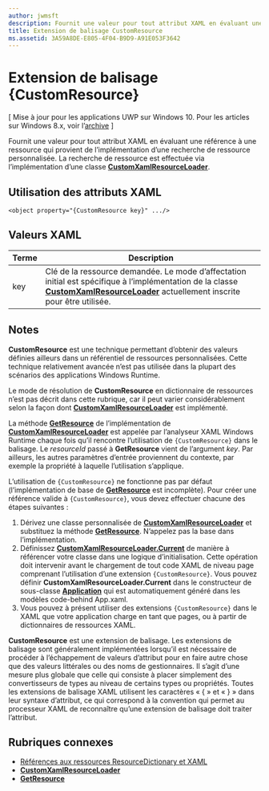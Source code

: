 ```yaml
---
author: jwmsft
description: Fournit une valeur pour tout attribut XAML en évaluant une référence à une ressource qui provient de l’implémentation d’une recherche de ressource personnalisée. La recherche de ressource est effectuée via l’implémentation d’une classe CustomXamlResourceLoader.
title: Extension de balisage CustomResource
ms.assetid: 3A59A8DE-E805-4F04-B9D9-A91E053F3642
---
```


# Extension de balisage {CustomResource}

\[ Mise à jour pour les applications UWP sur Windows 10. Pour les articles sur Windows 8.x, voir l’[archive](http://go.microsoft.com/fwlink/p/?linkid=619132) \]

Fournit une valeur pour tout attribut XAML en évaluant une référence à une ressource qui provient de l’implémentation d’une recherche de ressource personnalisée. La recherche de ressource est effectuée via l’implémentation d’une classe [**CustomXamlResourceLoader**](https://msdn.microsoft.com/library/windows/apps/br243327).

## Utilisation des attributs XAML

``` syntax
<object property="{CustomResource key}" .../>
```

## Valeurs XAML

| Terme | Description |
|------|-------------|
| key | Clé de la ressource demandée. Le mode d’affectation initial est spécifique à l’implémentation de la classe [**CustomXamlResourceLoader**](https://msdn.microsoft.com/library/windows/apps/br243327) actuellement inscrite pour être utilisée. |

## Notes

**CustomResource** est une technique permettant d’obtenir des valeurs définies ailleurs dans un référentiel de ressources personnalisées. Cette technique relativement avancée n’est pas utilisée dans la plupart des scénarios des applications Windows Runtime.

Le mode de résolution de **CustomResource** en dictionnaire de ressources n’est pas décrit dans cette rubrique, car il peut varier considérablement selon la façon dont [**CustomXamlResourceLoader**](https://msdn.microsoft.com/library/windows/apps/br243327) est implémenté.

La méthode [**GetResource**](https://msdn.microsoft.com/library/windows/apps/br243340) de l’implémentation de [**CustomXamlResourceLoader**](https://msdn.microsoft.com/library/windows/apps/br243327) est appelée par l’analyseur XAML Windows Runtime chaque fois qu’il rencontre l’utilisation de `{CustomResource}` dans le balisage. Le *resourceId* passé à **GetResource** vient de l’argument *key*. Par ailleurs, les autres paramètres d’entrée proviennent du contexte, par exemple la propriété à laquelle l’utilisation s’applique.

L’utilisation de `{CustomResource}` ne fonctionne pas par défaut (l’implémentation de base de [**GetResource**](https://msdn.microsoft.com/library/windows/apps/br243340) est incomplète). Pour créer une référence valide à `{CustomResource}`, vous devez effectuer chacune des étapes suivantes :

1.  Dérivez une classe personnalisée de [**CustomXamlResourceLoader**](https://msdn.microsoft.com/library/windows/apps/br243327) et substituez la méthode [**GetResource**](https://msdn.microsoft.com/library/windows/apps/br243340). N’appelez pas la base dans l’implémentation.
2.  Définissez [**CustomXamlResourceLoader.Current**](https://msdn.microsoft.com/library/windows/apps/br243328) de manière à référencer votre classe dans une logique d’initialisation. Cette opération doit intervenir avant le chargement de tout code XAML de niveau page comprenant l’utilisation d’une extension `{CustomResource}`. Vous pouvez définir **CustomXamlResourceLoader.Current** dans le constructeur de sous-classe [**Application**](https://msdn.microsoft.com/library/windows/apps/br242324) qui est automatiquement généré dans les modèles code-behind App.xaml.
3.  Vous pouvez à présent utiliser des extensions `{CustomResource}` dans le XAML que votre application charge en tant que pages, ou à partir de dictionnaires de ressources XAML.

**CustomResource** est une extension de balisage. Les extensions de balisage sont généralement implémentées lorsqu’il est nécessaire de procéder à l’échappement de valeurs d’attribut pour en faire autre chose que des valeurs littérales ou des noms de gestionnaires. Il s’agit d’une mesure plus globale que celle qui consiste à placer simplement des convertisseurs de types au niveau de certains types ou propriétés. Toutes les extensions de balisage XAML utilisent les caractères « \{ » et « \} » dans leur syntaxe d’attribut, ce qui correspond à la convention qui permet au processeur XAML de reconnaître qu’une extension de balisage doit traiter l’attribut.

## Rubriques connexes

* [Références aux ressources ResourceDictionary et XAML](https://msdn.microsoft.com/library/windows/apps/mt187273)
* [**CustomXamlResourceLoader**](https://msdn.microsoft.com/library/windows/apps/br243327)
* [**GetResource**](https://msdn.microsoft.com/library/windows/apps/br243340)



<!--HONumber=May16_HO2-->


